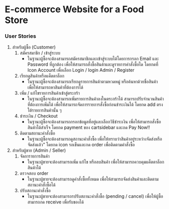 # E-commerce Website for a Food Store

### User Stories
1. สำหรับผู้ซื้อ (Customer)
    1) สมัครสมาชิก / เข้าสู่ระบบ
         * ในฐานะผู้ซื้อจะต้องสามารถสมัครสมาชิกและเข้าสู่ระบบได้โดยการกรอก Email และ Password ที่ถูกต้อง เพื่อให้สามารถสั่งซื้อสินค้าและดูรายการคำสั่งซื้อได โดยกดที่ Icon Account เพื่อเลือก Login / login Admin / Register
    2) เรียกดูสินค้าหรือแค็ตตาล็อก
         * ในฐานะผู้ซื้อจะต้องสามารถเรียกดูรายการสินค้าตามหวดหมู่ หรือค้นหาด้วยชื่อสินค้า เพื่อให้สามารถหาสินค้าที่ต้องการได้
    3) เพิ่ม / แก้ไขรายการสินค้าเข้าสู่ตระกร้า
         * ในฐานะผู้ซื้อจะต้องสามารถเพิ่มรายการสินค้าลงในตระกร้าได้ สามารถปรับจำนวนสินค้าที่ต้องการเพิ่มได้ เพื่อให้สามารถจัดการรายการสั่งซื้อก่อนชำระเงินได้ โดยกด add ตรงใต้รายการสินค้านั้น ๆ
    4) ชำระเงิน / Checkout
         * ในฐานะผู้ซื้อจะต้องสามารถกรอกข้อมูลที่อยู่และเลือกวิธีชำระเงิน เพื่อให้สามารถสั่งซื้อสินค้าได้สำเร็จ โดยกด payment ของ cartsidebar และกด Pay Now!!
    5) ติดตามสถานะคำสั่งซื้อ
         * ในฐานะผู้ซื้อจะต้องสามารถดูสถานะคำสั่งซื้อ เพื่อให้ทราบว่าสินค้าอยู่ระหว่างจัดส่งหรือจัดส่งแล้ว” โดยกด icon รถเข็นและกด order เพื่อติดตามคำสั่งซื้อ
2. สำหรับผู้ขาย (Admin / Seller)
    1) จัดการายการสินค้า
         * ในฐานะผู้ขายจะต้องสามารถเพิ่ม แก้ไข หรือลบสินค้า เพื่อให้สามารถควบคุมแค็ตตาล็อกสินค้าได้
    2) ตรวจสอบ order
         * ในฐานะผู้ขายจะต้องสามารถดูคำสั่งซื้อทั้งหมด เพื่อให้สามารถจัดส่งสินค้าและติดตามสถานะคำสั่งซื้อได้
    3) ปรับสถานะคำสั่งซื้อ
         * ในฐานะผู้ขายจะต้องสามารถรปรับสถานะคำสั่งซื้อ (pending / cancel) เพื่อให้ผู้ซื้อสามารถกด receive เพื่อรับของได้
